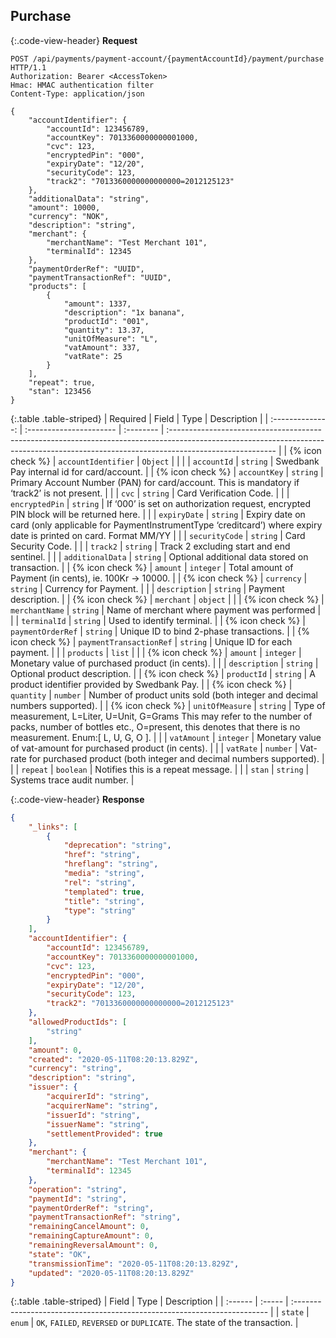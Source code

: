 ## Purchase

{:.code-view-header}
**Request**

```http
POST /api/payments/payment-account/{paymentAccountId}/payment/purchase HTTP/1.1
Authorization: Bearer <AccessToken>
Hmac: HMAC authentication filter
Content-Type: application/json

{
    "accountIdentifier": {
        "accountId": 123456789,
        "accountKey": 7013360000000001000,
        "cvc": 123,
        "encryptedPin": "000",
        "expiryDate": "12/20",
        "securityCode": 123,
        "track2": "7013360000000000000=2012125123"
    },
    "additionalData": "string",
    "amount": 10000,
    "currency": "NOK",
    "description": "string",
    "merchant": {
        "merchantName": "Test Merchant 101",
        "terminalId": 12345
    },
    "paymentOrderRef": "UUID",
    "paymentTransactionRef": "UUID",
    "products": [
        {
            "amount": 1337,
            "description": "1x banana",
            "productId": "001",
            "quantity": 13.37,
            "unitOfMeasure": "L",
            "vatAmount": 337,
            "vatRate": 25
        }
    ],
    "repeat": true,
    "stan": 123456
}
```

{:.table .table-striped}
|     Required     | Field                   | Type      | Description                                                                                                                                                                             |
| :--------------: | :---------------------- | :-------- | :-------------------------------------------------------------------------------------------------------------------------------------------------------------------------------------- |
| {% icon check %} | `accountIdentifier`     | `Object`  |                                                                                                                                                                                         |
|                  | `accountId`             | `string`  | Swedbank Pay internal id for card/account.                                                                                                                                              |
| {% icon check %} | `accountKey`            | `string`  | Primary Account Number (PAN) for card/account. This is mandatory if ‘track2’ is not present.                                                                                            |
|                  | `cvc`                   | `string`  | Card Verification Code.                                                                                                                                                                 |
|                  | `encryptedPin`          | `string`  | If ‘000’ is set on authorization request, encrypted PIN block will be returned here.                                                                                                    |
|                  | `expiryDate`            | `string`  | Expiry date on card (only applicable for PaymentInstrumentType ‘creditcard’) where expiry date is printed on card. Format MM/YY                                                         |
|                  | `securityCode`          | `string`  | Card Security Code.                                                                                                                                                                     |
|                  | `track2`                | `string`  | Track 2 excluding start and end sentinel.                                                                                                                                               |
|                  | `additionalData`        | `string`  | Optional additional data stored on transaction.                                                                                                                                         |
| {% icon check %} | `amount`                | `integer` | Total amount of Payment (in cents), ie. 100Kr -> 10000.                                                                                                                                 |
| {% icon check %} | `currency`              | `string`  | Currency for Payment.                                                                                                                                                                   |
|                  | `description`           | `string`  | Payment description.                                                                                                                                                                    |
| {% icon check %} | `merchant`              | `object`  |                                                                                                                                                                                         |
| {% icon check %} | `merchantName`          | `string`  | Name of merchant where payment was performed                                                                                                                                            |
|                  | `terminalId`            | `string`  | Used to identify terminal.                                                                                                                                                              |
| {% icon check %} | `paymentOrderRef`       | `string`  | Unique ID to bind 2-phase transactions.                                                                                                                                                 |
| {% icon check %} | `paymentTransactionRef` | `string`  | Unique ID for each payment.                                                                                                                                                             |
|                  | `products`              | `list`    |                                                                                                                                                                                         |
| {% icon check %} | `amount`                | `integer` | Monetary value of purchased product (in cents).                                                                                                                                         |
|                  | `description`           | `string`  | Optional product description.                                                                                                                                                           |
| {% icon check %} | `productId`             | `string`  | A product identifier provided by Swedbank Pay.                                                                                                                                                             |
| {% icon check %} | `quantity`              | `number`  | Number of product units sold (both integer and decimal numbers supported).                                                                                                              |
| {% icon check %} | `unitOfMeasure`         | `string`  | Type of measurement, L=Liter, U=Unit, G=Grams This may refer to the number of packs, number of bottles etc., O=present, this denotes that there is no measurement. Enum:[ L, U, G, O ]. |
|                  | `vatAmount`             | `integer` | Monetary value of vat-amount for purchased product (in cents).                                                                                                                          |
|                  | `vatRate`               | `number`  | Vat-rate for purchased product (both integer and decimal numbers supported).                                                                                                            |
|                  | `repeat`                | `boolean` | Notifies this is a repeat message.                                                                                                                                                      |
|                  | `stan`                  | `string`  | Systems trace audit number.                                                                                                                                                             |

{:.code-view-header}
**Response**

```json
{
    "_links": [
        {
            "deprecation": "string",
            "href": "string",
            "hreflang": "string",
            "media": "string",
            "rel": "string",
            "templated": true,
            "title": "string",
            "type": "string"
        }
    ],
    "accountIdentifier": {
        "accountId": 123456789,
        "accountKey": 7013360000000001000,
        "cvc": 123,
        "encryptedPin": "000",
        "expiryDate": "12/20",
        "securityCode": 123,
        "track2": "7013360000000000000=2012125123"
    },
    "allowedProductIds": [
        "string"
    ],
    "amount": 0,
    "created": "2020-05-11T08:20:13.829Z",
    "currency": "string",
    "description": "string",
    "issuer": {
        "acquirerId": "string",
        "acquirerName": "string",
        "issuerId": "string",
        "issuerName": "string",
        "settlementProvided": true
    },
    "merchant": {
        "merchantName": "Test Merchant 101",
        "terminalId": 12345
    },
    "operation": "string",
    "paymentId": "string",
    "paymentOrderRef": "string",
    "paymentTransactionRef": "string",
    "remainingCancelAmount": 0,
    "remainingCaptureAmount": 0,
    "remainingReversalAmount": 0,
    "state": "OK",
    "transmissionTime": "2020-05-11T08:20:13.829Z",
    "updated": "2020-05-11T08:20:13.829Z"
}
```

{:.table .table-striped}
| Field   | Type   | Description                                                              |
| :------ | :----- | :----------------------------------------------------------------------- |
| `state` | `enum` | `OK`, `FAILED`, `REVERSED` or `DUPLICATE`. The state of the transaction. |
